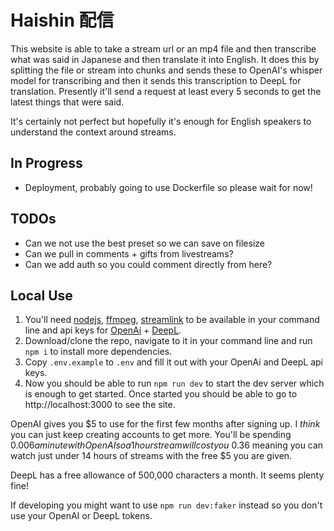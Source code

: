 # Haishin 配信

This website is able to take a stream url or an mp4 file and then transcribe what was said in Japanese and then translate it into English. It does this by splitting the file or stream into chunks and sends these to OpenAI's whisper model for transcribing and then it sends this transcription to DeepL for translation. Presently it'll send a request at least every 5 seconds to get the latest things that were said.

It's certainly not perfect but hopefully it's enough for English speakers to understand the context around streams.

## In Progress
- Deployment, probably going to use Dockerfile so please wait for now!

## TODOs

- Can we not use the best preset so we can save on filesize
- Can we pull in comments + gifts from livestreams?
- Can we add auth so you could comment directly from here?

## Local Use

1. You'll need [nodejs](https://nodejs.org/en), [ffmpeg](https://ffmpeg.org/download.html), [streamlink](https://streamlink.github.io/install.html) to be available in your command line and api keys for [OpenAi](https://platform.openai.com/) + [DeepL](https://www.deepl.com/pro-api).
2. Download/clone the repo, navigate to it in your command line and run `npm i` to install more dependencies.
3. Copy `.env.example` to `.env` and fill it out with your OpenAi and DeepL api keys.
4. Now you should be able to run `npm run dev` to start the dev server which is enough to get started. Once started you should be able to go to http://localhost:3000 to see the site.

OpenAI gives you $5 to use for the first few months after signing up. I _think_ you can just keep creating accounts to get more. You'll be spending $0.006 a minute with OpenAI so a 1 hour stream will cost you ~$0.36 meaning you can watch just under 14 hours of streams with the free $5 you are given.

DeepL has a free allowance of 500,000 characters a month. It seems plenty fine!

If developing you might want to use `npm run dev:faker` instead so you don't use your OpenAI or DeepL tokens.

